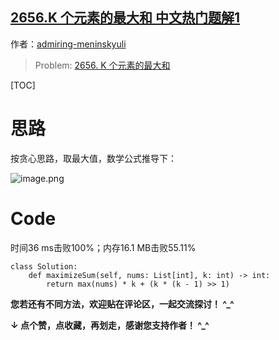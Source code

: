 ## [2656.K 个元素的最大和 中文热门题解1](https://leetcode.cn/problems/maximum-sum-with-exactly-k-elements/solutions/100000/tan-xin-qu-zui-da-zhi-pythonyi-xing-100-lhbsd)

作者：[admiring-meninskyuli](https://leetcode.cn/u/admiring-meninskyuli)
> Problem: [2656. K 个元素的最大和](https://leetcode.cn/problems/maximum-sum-with-exactly-k-elements/description/)

[TOC]

# 思路

按贪心思路，取最大值，数学公式推导下：

![image.png](https://pic.leetcode.cn/1682960716-lGMlqz-image.png)

# Code

时间36 ms击败100%；内存16.1 MB击败55.11%

```Python3 []
class Solution:
    def maximizeSum(self, nums: List[int], k: int) -> int:
        return max(nums) * k + (k * (k - 1) >> 1)
```

**您若还有不同方法，欢迎贴在评论区，一起交流探讨！ ^_^**

**↓ 点个赞，点收藏，再划走，感谢您支持作者！ ^_^**